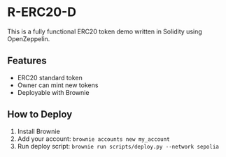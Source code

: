 # R-ERC20-D

This is a fully functional ERC20 token demo written in Solidity using OpenZeppelin.

## Features
- ERC20 standard token
- Owner can mint new tokens
- Deployable with Brownie

## How to Deploy
1. Install Brownie
2. Add your account: `brownie accounts new my_account`
3. Run deploy script: `brownie run scripts/deploy.py --network sepolia`
